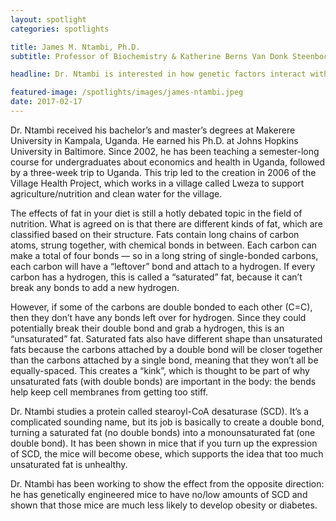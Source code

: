 ```yaml
---
layout: spotlight
categories: spotlights

title: James M. Ntambi, Ph.D.
subtitle: Professor of Biochemistry & Katherine Berns Van Donk Steenbock Professor in Nutrition (University of Wisconsin-Madison)

headline: Dr. Ntambi is interested in how genetic factors interact with diet, hormones, and other environmental factors to impact obesity, heart disease, and diabetes.

featured-image: /spotlights/images/james-ntambi.jpeg
date: 2017-02-17
---
```


Dr. Ntambi received his bachelor’s and master’s degrees at Makerere University in Kampala, Uganda. He earned his Ph.D. at Johns Hopkins University in Baltimore. Since 2002, he has been teaching a semester-long course for undergraduates about economics and health in Uganda, followed by a three-week trip to Uganda. This trip led to the creation in 2006 of the Village Health Project, which works in a village called Lweza to support agriculture/nutrition and clean water for the village.

The effects of fat in your diet is still a hotly debated topic in the field of nutrition. What is agreed on is that there are different kinds of fat, which are classified based on their structure. Fats contain long chains of carbon atoms, strung together, with chemical bonds in between. Each carbon can make a total of four bonds — so in a long string of single-bonded carbons, each carbon will have a “leftover” bond and attach to a hydrogen. If every carbon has a hydrogen, this is called a “saturated” fat, because it can’t break any bonds to add a new hydrogen.

However, if some of the carbons are double bonded to each other (C=C), then they don’t have any bonds left over for hydrogen. Since they could potentially break their double bond and grab a hydrogen, this is an “unsaturated” fat. Saturated fats also have different shape than unsaturated fats because the carbons attached by a double bond will be closer together than the carbons attached by a single bond, meaning that they won’t all be equally-spaced. This creates a “kink”, which is thought to be part of why unsaturated fats (with double bonds) are important in the body: the bends help keep cell membranes from getting too stiff.

Dr. Ntambi studies a protein called stearoyl-CoA desaturase (SCD). It’s a complicated sounding name, but its job is basically to create a double bond, turning a saturated fat (no double bonds) into a monounsaturated fat (one double bond). It has been shown in mice that if you turn up the expression of SCD, the mice will become obese, which supports the idea that too much unsaturated fat is unhealthy.

Dr. Ntambi has been working to show the effect from the opposite direction: he has genetically engineered mice to have no/low amounts of SCD and shown that those mice are much less likely to develop obesity or diabetes.